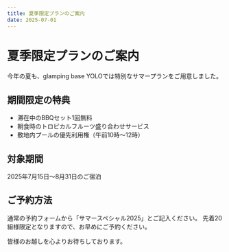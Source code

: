 ```yaml
---
title: 夏季限定プランのご案内
date: 2025-07-01
---
```


# 夏季限定プランのご案内

今年の夏も、glamping base YOLOでは特別なサマープランをご用意しました。

## 期間限定の特典

- 滞在中のBBQセット1回無料
- 朝食時のトロピカルフルーツ盛り合わせサービス
- 敷地内プールの優先利用権（午前10時〜12時）

## 対象期間

2025年7月15日〜8月31日のご宿泊

## ご予約方法

通常の予約フォームから「サマースペシャル2025」とご記入ください。
先着20組様限定となりますので、お早めにご予約ください。

皆様のお越しを心よりお待ちしております。
